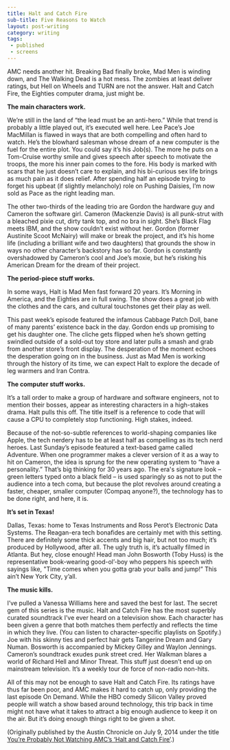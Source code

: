 ```yaml
---
title: Halt and Catch Fire
sub-title: Five Reasons to Watch
layout: post-writing
category: writing
tags:
 - published
 - screens
---
```

AMC needs another hit. Breaking Bad finally broke, Mad Men is winding down, and The Walking Dead is a hot mess. The zombies at least deliver ratings, but Hell on Wheels and TURN are not the answer. Halt and Catch Fire, the Eighties computer drama, just might be.

**The main characters work.**

We’re still in the land of “the lead must be an anti-hero.” While that trend is probably a little played out, it’s executed well here. Lee Pace’s Joe MacMillan is flawed in ways that are both compelling and often hard to watch. He’s the blowhard salesman whose dream of a new computer is the fuel for the entire plot. You could say it’s his Job(s). The more he puts on a Tom-Cruise worthy smile and gives speech after speech to motivate the troops, the more his inner pain comes to the fore. His body is marked with scars that he just doesn’t care to explain, and his bi-curious sex life brings as much pain as it does relief. After spending half an episode trying to forget his upbeat (if slightly melancholy) role on Pushing Daisies, I’m now sold as Pace as the right leading man.

The other two-thirds of the leading trio are Gordon the hardware guy and Cameron the software girl. Cameron (Mackenzie Davis) is all punk-strut with a bleached pixie cut, dirty tank top, and no bra in sight. She’s Black Flag meets IBM, and the show couldn’t exist without her. Gordon (former Austinite Scoot McNairy) will make or break the project, and it’s his home life (including a brilliant wife and two daughters) that grounds the show in ways no other character’s backstory has so far. Gordon is constantly overshadowed by Cameron’s cool and Joe’s moxie, but he’s risking his American Dream for the dream of their project.

**The period-piece stuff works.**

In some ways, Halt is Mad Men fast forward 20 years. It’s Morning in America, and the Eighties are in full swing. The show does a great job with the clothes and the cars, and cultural touchstones get their play as well.

This past week’s episode featured the infamous Cabbage Patch Doll, bane of many parents’ existence back in the day. Gordon ends up promising to get his daughter one. The cliche gets flipped when he’s shown getting swindled outside of a sold-out toy store and later pulls a smash and grab from another store’s front display. The desperation of the moment echoes the desperation going on in the business. Just as Mad Men is working through the history of its time, we can expect Halt to explore the decade of leg warmers and Iran Contra.

**The computer stuff works.**

It’s a tall order to make a group of hardware and software engineers, not to mention their bosses, appear as interesting characters in a high-stakes drama. Halt pulls this off. The title itself is a reference to code that will cause a CPU to completely stop functioning. High stakes, indeed.

Because of the not-so-subtle references to world-shaping companies like Apple, the tech nerdery has to be at least half as compelling as its tech nerd heroes. Last Sunday’s episode featured a text-based game called Adventure. When one programmer makes a clever version of it as a way to hit on Cameron, the idea is sprung for the new operating system to “have a personality.” That’s big thinking for 30 years ago. The era's signature look – green letters typed onto a black field – is used sparingly so as not to put the audience into a tech coma, but because the plot revolves around creating a faster, cheaper, smaller computer (Compaq anyone?), the technology has to be done right, and here, it is.

**It’s set in Texas!**

Dallas, Texas: home to Texas Instruments and Ross Perot’s Electronic Data Systems. The Reagan-era tech bonafides are certainly met with this setting. There are definitely some thick accents and big hair, but not too much; it’s produced by Hollywood, after all. The ugly truth is, it’s actually filmed in Atlanta. But hey, close enough! Head man John Bosworth (Toby Huss) is the representative book-wearing good-ol’-boy who peppers his speech with sayings like, "Time comes when you gotta grab your balls and jump!” This ain’t New York City, y’all.

**The music kills.**

I’ve pulled a Vanessa Williams here and saved the best for last. The secret gem of this series is the music. Halt and Catch Fire has the most superbly curated soundtrack I’ve ever heard on a television show. Each character has been given a genre that both matches them perfectly and reflects the time in which they live. (You can listen to character-specific playlists on Spotify.) Joe with his skinny ties and perfect hair gets Tangerine Dream and Gary Numan. Bosworth is accompanied by Mickey Gilley and Waylon Jennings. Cameron’s soundtrack exudes punk street cred. Her Walkman blares a world of Richard Hell and Minor Threat. This stuff just doesn’t end up on mainstream television. It’s a weekly tour de force of non-radio non-hits.

All of this may not be enough to save Halt and Catch Fire. Its ratings have thus far been poor, and AMC makes it hard to catch up, only providing the last episode On Demand. While the HBO comedy Silicon Valley proved people will watch a show based around technology, this trip back in time might not have what it takes to attract a big enough audience to keep it on the air. But it’s doing enough things right to be given a shot.

(Originally published by the Austin Chronicle on July 9, 2014 under the title [You’re Probably Not Watching AMC’s ‘Halt and Catch Fire’](http://www.austinchronicle.com/daily/screens/2014-07-09/youre-probably-not-watching-amcs-halt-and-catch-fire/).)